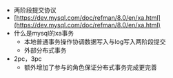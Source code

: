 - 两阶段提交协议
- [https://dev.mysql.com/doc/refman/8.0/en/xa.html](https://dev.mysql.com/doc/refman/8.0/en/xa.html)
- 什么是mysql的xa事务
	- 本地普通事务操作协调数据写入与log写入两阶段提交
	- 外部分布式事务
- 2pc，3pc
	- 额外增加了参与的角色保证分布式事务完成更完善